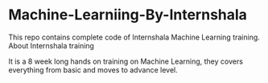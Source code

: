 # Machine-Learniing-By-Internshala
This repo contains complete code of Internshala Machine Learning training.
About Internshala training

It is a 8 week long hands on training on Machine Learning, they covers everything from basic and moves to advance level.
